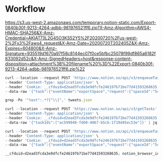 # Workflow

https://s3.us-west-2.amazonaws.com/temporary.notion-static.com/Export-0840b30f-9213-4264-adbb-981976521ff6.zip?X-Amz-Algorithm=AWS4-HMAC-SHA256&X-Amz-Credential=AKIAT73L2G45O3KS52Y5%2F20200720%2Fus-west-2%2Fs3%2Faws4_request&X-Amz-Date=20200720T202405Z&X-Amz-Expires=604800&X-Amz-Signature=935519d1670a97f58c8144ec07f0ce5bfbc25078f99df865a6182f833092d52c&X-Amz-SignedHeaders=host&response-content-disposition=attachment%3B%20filename%20%3D%22Export-0840b30f-9213-4264-adbb-981976521ff6.zip%22

```jsx
curl --location --request POST 'https://www.notion.so/api/v3/enqueueTask' \
--header 'Content-Type: application/json' \
--header 'Cookie: __cfduid=d2ead3fcda3e9dfcfe246197b71be77d41593268635; notion_browser_id=ddcc63c9-7af3-4b2e-a3cd-9e41b842ed9a; notion_locale=en-US%2Flegacy; token_v2=a58d29141d98a6cd7dd06b25775eb5b25c7ad7bc640ab9b410b7f801111ee28624ef3dd23ddd1c10a8052c7565eb41860c70785b721d5d89b03aed9f787446f8a39ba7d72830a59dbc38cf0c2a36; notion_user_id=40b44116-408c-472e-aca6-16a0847c5654; notion_users=%5B%2240b44116-408c-472e-aca6-16a0847c5654%22%5D' \
--data-raw '{"task":{"eventName":"exportSpace","request":{"spaceId":"5c94e789-31b9-4416-aeb8-b7d1607432aa","exportOptions":{"exportType":"markdown","timeZone":"Europe/Brussels","locale":"en"}}}}'
```

```jsx
grep -Po '"text":.*?[^\\]",' tweets.json
```

```jsx
curl --location --request POST 'https://www.notion.so/api/v3/getTasks' \
--header 'Content-Type: application/json' \
--header 'Cookie: __cfduid=d2ead3fcda3e9dfcfe246197b71be77d41593268635; notion_browser_id=ddcc63c9-7af3-4b2e-a3cd-9e41b842ed9a; notion_locale=en-US%2Flegacy; token_v2=a58d29141d98a6cd7dd06b25775eb5b25c7ad7bc640ab9b410b7f801111ee28624ef3dd23ddd1c10a8052c7565eb41860c70785b721d5d89b03aed9f787446f8a39ba7d72830a59dbc38cf0c2a36; notion_user_id=40b44116-408c-472e-aca6-16a0847c5654; notion_users=%5B%2240b44116-408c-472e-aca6-16a0847c5654%22%5D' \
--data-raw '{"taskIds":["ac599948-fd60-4067-b5cb-1f19d45ec53e"]}' | jq -r ".results[0].status.exportURL"
```

```jsx
curl --location --request POST 'https://www.notion.so/api/v3/enqueueTask' \
--header 'Content-Type: application/json' \
--header 'Cookie: __cfduid=d2ead3fcda3e9dfcfe246197b71be77d41593268635; notion_browser_id=ddcc63c9-7af3-4b2e-a3cd-9e41b842ed9a; notion_locale=en-US%2Flegacy; token_v2=a58d29141d98a6cd7dd06b25775eb5b25c7ad7bc640ab9b410b7f801111ee28624ef3dd23ddd1c10a8052c7565eb41860c70785b721d5d89b03aed9f787446f8a39ba7d72830a59dbc38cf0c2a36; notion_user_id=40b44116-408c-472e-aca6-16a0847c5654; notion_users=%5B%2240b44116-408c-472e-aca6-16a0847c5654%22%5D' \
--data-raw '{"task":{"eventName":"exportSpace","request":{"spaceId":"5c94e789-31b9-4416-aeb8-b7d1607432aa","exportOptions":{"exportType":"markdown","timeZone":"Europe/Brussels","locale":"en"}}}}' | jq -r ".taskId"
```

```jsx
__cfduid=d2ead3fcda3e9dfcfe246197b71be77d41593268635; notion_browser_id=ddcc63c9-7af3-4b2e-a3cd-9e41b842ed9a; notion_locale=en-US%2Flegacy; token_v2=a58d29141d98a6cd7dd06b25775eb5b25c7ad7bc640ab9b410b7f801111ee28624ef3dd23ddd1c10a8052c7565eb41860c70785b721d5d89b03aed9f787446f8a39ba7d72830a59dbc38cf0c2a36; notion_user_id=40b44116-408c-472e-aca6-16a0847c5654; notion_users=%5B%2240b44116-408c-472e-aca6-16a0847c5654%22%5D
```